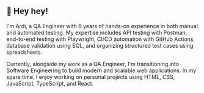 ## 👋 Hey hey!

I'm Ardi, a QA Engineer with 6 years of hands-on experience in both manual and automated testing. My expertise includes API testing with Postman, end-to-end testing with Playwright, CI/CD automation with GitHub Actions, database validation using SQL, and organizing structured test cases using spreadsheets.

Currently, alongside my work as a QA Engineer, I'm transitioning into Software Engineering to build modern and scalable web applications. In my spare time, I enjoy working on personal projects using HTML, CSS, JavaScript, TypeScript, and React.
